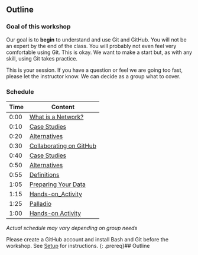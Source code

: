 
## Outline

### Goal of this workshop

Our goal is to **begin** to understand and use Git and GitHub. You will not be an expert by the end of the class. You will probably not even feel very comfortable using Git. This is okay. We want to make a start but, as with any skill, using Git takes practice.

This is your session. If you have a question or feel we are going too fast, please let the instructor know. We can decide as a group what to cover.

### Schedule

| Time | Content 
| --- | --- 
| 0:00 | [What is a Network?](03_network.md)
| 0:10 | [Case Studies](04_casestudies.md)
| 0:20 | [Alternatives](05_alternatives.md)
| 0:30 | [Collaborating on GitHub](06_definitions.md)
| 0:40 | [Case Studies](04_casestudies.md)
| 0:50 | [Alternatives](05_alternatives.md)
| 0:55 | [Definitions](05_definition.md)
| 1:05 | [Preparing Your Data](07_preparation.md)
| 1:15 | [Hands-on_Activity](08_gephi_hands_on_activity.md)
| 1:25 | [Palladio](09_palladio.md)
| 1:00 | [Hands-on Activity](10_palladio_hands_on_activity.md)


_Actual schedule may vary depending on group needs_



Please create a GitHub account and install Bash and Git before the workshop. See [Setup](../index.md) for instructions.
{: .prereq}## Outline

